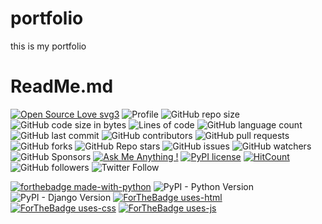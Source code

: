# portfolio
this is my portfolio
# ReadMe.md
[![Open Source Love svg3](https://badges.frapsoft.com/os/v3/open-source.svg?v=103)](https://github.com/mahmudgithub/Markdown-style/)
![Profile](https://gpvc.arturio.dev/mahmudgithub)
![GitHub repo size](https://img.shields.io/github/repo-size/mahmudgithub/Django-React-CRUD-Operation)
![GitHub code size in bytes](https://img.shields.io/github/languages/code-size/mahmudgithub/Django-React-CRUD-Operation)
![Lines of code](https://img.shields.io/tokei/lines/github/mahmudgithub/Django-React-CRUD-Operation)
![GitHub language count](https://img.shields.io/github/languages/count/mahmudgithub/Django-React-CRUD-Operation)
![GitHub last commit](https://img.shields.io/github/last-commit/mahmudgithub/Django-React-CRUD-Operation?logo=github&style=plastic) 
![GitHub contributors](https://img.shields.io/github/contributors/mahmudgithub/Django-React-CRUD-Operation?logo=github&style=plastic)
![GitHub pull requests](https://img.shields.io/github/issues-pr/mahmudgithub/Django-React-CRUD-Operation?logo=github&style=plastic)
![GitHub forks](https://img.shields.io/github/forks/mahmudgithub/Django-React-CRUD-Operation?logo=github&style=plastic)
![GitHub Repo stars](https://img.shields.io/github/stars/mahmudgithub/Django-React-CRUD-Operation?logo=github&style=plastic)
![GitHub issues](https://img.shields.io/github/issues/mahmudgithub/Django-React-CRUD-Operation?logo=github&style=plastic)
![GitHub watchers](https://img.shields.io/github/watchers/mahmudgithub/Django-React-CRUD-Operation?logo=github&style=plastic)
![GitHub Sponsors](https://img.shields.io/github/sponsors/mahmudgithub?logo=github&style=plastic)
[![Ask Me Anything !](https://img.shields.io/badge/Ask%20me-anything-1abc9c.svg)](https://GitHub.com/mahmudgithub/Django-React-CRUD-Operation) 
[![PyPI license](https://img.shields.io/pypi/l/ansicolortags.svg)](https://pypi.python.org/pypi/ansicolortags/) 
[![HitCount](http://hits.dwyl.io/Naereen/badges.svg)](http://hits.dwyl.io/mahmudgithub/Markdown-style)
![GitHub followers](https://img.shields.io/github/followers/mahmudgithub?style=plastic) 
![Twitter Follow](https://img.shields.io/twitter/follow/Mahmud_Hossain5?logo=twitter&style=plastic)

[![forthebadge made-with-python](http://ForTheBadge.com/images/badges/made-with-python.svg)](https://www.python.org/) 
![PyPI - Python Version](https://img.shields.io/pypi/pyversions/django?logo=github)
![PyPI - Django Version](https://img.shields.io/pypi/djversions/djangorestframework?logo=github&style=for-the-badge)
[![ForTheBadge uses-html](http://ForTheBadge.com/images/badges/uses-html.svg)](http://ForTheBadge.com)
[![ForTheBadge uses-css](http://ForTheBadge.com/images/badges/uses-css.svg)](http://ForTheBadge.com)
[![ForTheBadge uses-js](http://ForTheBadge.com/images/badges/uses-js.svg)](http://ForTheBadge.com)


